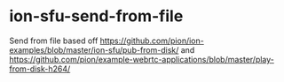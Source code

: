 # ion-sfu-send-from-file
Send from file based off https://github.com/pion/ion-examples/blob/master/ion-sfu/pub-from-disk/ and https://github.com/pion/example-webrtc-applications/blob/master/play-from-disk-h264/
